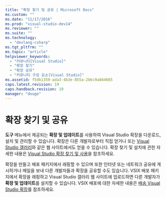 ```yaml
---
title: "확장 찾기 및 공유 | Microsoft Docs"
ms.custom: ""
ms.date: "11/17/2016"
ms.prod: "visual-studio-dev14"
ms.reviewer: ""
ms.suite: ""
ms.technology: 
  - "devlang-csharp"
ms.tgt_pltfrm: ""
ms.topic: "article"
helpviewer_keywords: 
  - "커뮤니티[Visual Studio]"
  - "확장 찾기"
  - "확장 공유"
  - "커뮤니티 구성 요소[Visual Studio]"
ms.assetid: f5db1359-ada3-4b3e-855a-2b6c9a844665
caps.latest.revision: 19
caps.handback.revision: 19
manager: "douge"
---
```

# 확장 찾기 및 공유
**도구** 메뉴에서 제공되는 **확장 및 업데이트**를 사용하여 Visual Studio 확장을 다운로드, 설치 및 관리할 수 있습니다. 확장은 다른 개발자로부터 직접 얻거나 또는 [Visual Studio 갤러리](http://go.microsoft.com/fwlink/?LinkID=123847)와 같은 웹 사이트에서도 얻을 수 있습니다. 확장 찾기 및 설치에 관한 자세한 내용은 [Visual Studio 확장 찾기 및 사용](../Topic/Finding%20and%20Using%20Visual%20Studio%20Extensions.md)을 참조하세요.  
  
 확장을 만들고 배포 패키지에서 래핑할 수 있으며 또한 인터넷 또는 네트워크 공유에 게시하거나 메일을 보내 다른 개발자들과 확장을 공유할 수도 있습니다. VSIX 배포 패키지에서 확장을 래핑하고 Visual Studio 갤러리 웹 사이트에 업로드하면 다른 개발자가 **확장 및 업데이트**를 설치할 수 있습니다. VSIX 배포에 대한 자세한 내용은 [배송 Visual Studio 확장](../Topic/Shipping%20Visual%20Studio%20Extensions.md)를 참조하세요.